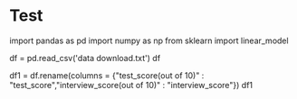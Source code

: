 # Test

import pandas as pd
import numpy as np
from sklearn import linear_model

df = pd.read_csv('data download.txt')
df

df1 = df.rename(columns = {"test_score(out of 10)" : "test_score","interview_score(out of 10)" : "interview_score"})
df1
